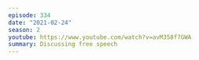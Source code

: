 ```yaml
---
episode: 334
date: "2021-02-24"
season: 2
youtube: https://www.youtube.com/watch?v=avM358f7GWA
summary: Discussing free speech
---
```

